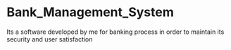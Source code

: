 # Bank_Management_System
 
 Its a software developed by me for banking process in order to maintain its security and user satisfaction
